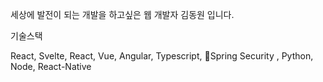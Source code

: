 
세상에 발전이 되는 개발을 하고싶은 웹 개발자 김동원 입니다. 

기술스택 

React, Svelte, React, Vue, Angular, Typescript, Spring Security , Python, Node, React-Native
